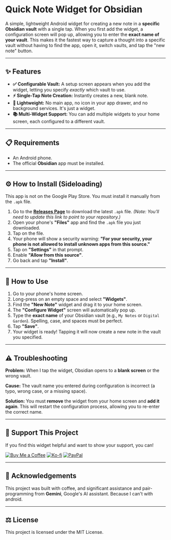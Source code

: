 # Quick Note Widget for Obsidian
A simple, lightweight Android widget for creating a new note in a **specific Obsidian vault** with a single tap.
When you first add the widget, a configuration screen will pop up, allowing you to enter the **exact name of your vault**. This makes it the fastest way to capture a thought into a specific vault without having to find the app, open it, switch vaults, and tap the "new note" button.

---

## ✨ Features

* **✅ Configurable Vault:** A setup screen appears when you add the widget, letting you specify *exactly* which vault to use.
* **⚡ Single-Tap Note Creation:** Instantly creates a new, blank note.
* **🍃 Lightweight:** No main app, no icon in your app drawer, and no background services. It's just a widget.
* **📚 Multi-Widget Support:** You can add multiple widgets to your home screen, each configured to a different vault.

---

## 📋 Requirements

* An Android phone.
* The official **Obsidian** app must be installed.

---

## ⚙️ How to Install (Sideloading)

This app is not on the Google Play Store. You must install it manually from the `.apk` file.

1.  Go to the **[Releases Page](https://github.com/YOUR_USERNAME/YOUR_REPO/releases)** to download the latest `.apk` file.
    *(Note: You'll need to update this link to point to your repository.)*
2.  Open your phone's **"Files"** app and find the `.apk` file you just downloaded.
3.  Tap on the file.
4.  Your phone will show a security warning: **"For your security, your phone is not allowed to install unknown apps from this source."**
5.  Tap on **"Settings"** in that prompt.
6.  Enable **"Allow from this source"**.
7.  Go back and tap **"Install"**.

---

## 🚀 How to Use

1.  Go to your phone's home screen.
2.  Long-press on an empty space and select **"Widgets"**.
3.  Find the **"New Note"** widget and drag it to your home screen.
4.  The **"Configure Widget"** screen will automatically pop up.
5.  Type the **exact name** of your Obsidian vault (e.g., `My Notes` or `Digital Garden`). Spelling, case, and spaces must be perfect.
6.  Tap **"Save"**.
7.  Your widget is ready! Tapping it will now create a new note in the vault you specified.

---

## ⚠️ Troubleshooting

**Problem:** When I tap the widget, Obsidian opens to a **blank screen** or the wrong vault.

**Cause:** The vault name you entered during configuration is incorrect (a typo, wrong case, or a missing space).

**Solution:** You must **remove** the widget from your home screen and **add it again**. This will restart the configuration process, allowing you to re-enter the correct name.

---

## 💖 Support This Project

If you find this widget helpful and want to show your support, you can!

[![Buy Me a Coffee](https://img.shields.io/badge/Buy%20Me%20a%20Coffee-ffdd00?style=for-the-badge&logo=buy-me-a-coffee&logoColor=black)](https://www.buymeacoffee.com/hellojoal)
[![Ko-fi](https://img.shields.io/badge/Ko--fi-F16061?style=for-the-badge&logo=ko-fi&logoColor=white)](https://ko-fi.com/helloJoal)
[![PayPal](https://img.shields.io/badge/PayPal-00457C?style=for-the-badge&logo=paypal&logoColor=white)](https://paypal.me/helloJRL)

---

## 🤖 Acknowledgements

This project was built with coffee, and significant assistance and pair-programming from **Gemini**, Google's AI assistant.
Because I can't with android.

---

## ⚖️ License

This project is licensed under the MIT License.
